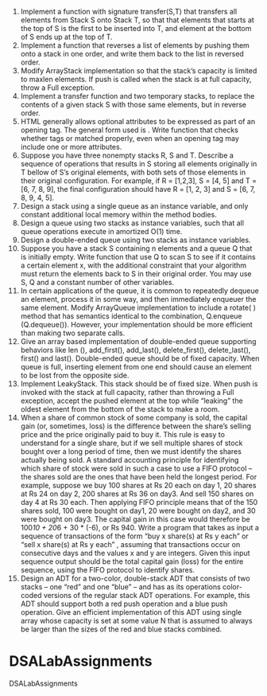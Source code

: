 1. Implement a function with signature transfer(S,T) that transfers all elements from Stack S onto Stack T, so that that elements that starts at the top of S is the first to be inserted into T, and element at the bottom of S ends up at the top of T.
2. Implement a function that reverses a list of elements by pushing them onto a stack in one order, and write them back to the list in reversed order.
3. Modify ArrayStack implementation so that the stack’s capacity is limited to maxlen elements. If push is called when the stack is at full capacity, throw a Full exception.
4. Implement a transfer function and two temporary stacks, to replace the contents of a given stack S with those same elements, but in reverse order.
5. HTML generally allows optional attributes to be expressed as part of an opening tag. The general form used is <name attribute1 = “value1” attribute2 = “value2”>. Write function that checks whether tags or matched properly, even when an opening tag may include one or more attributes.
6. Suppose you have three nonempty stacks R, S and T. Describe a sequence of operations that results in S storing all elements originally in T bellow of S’s original elements, with both sets of those elements in their original configuration. For example, if R = [1,2,3], S = [4, 5] and T = [6, 7, 8, 9], the final configuration should have R = [1, 2, 3] and S = [6, 7, 8,  9, 4, 5].
7. Design a stack using a single queue as an instance variable, and only constant additional local memory within the method bodies. 
8. Design a queue using two stacks as instance variables, such that all queue operations execute in amortized O(1) time.
9. Design a double-ended queue using two stacks as instance variables.
10. Suppose you have a stack S containing n elements and a queue Q that is initially empty. Write function that use Q to scan S to see if it contains a certain element x, with the additional constraint that your algorithm must return the elements back to S in their original order. You may use S, Q and a constant number of other variables.
11. In certain applications of the queue, it is common to repeatedly dequeue an element, process it in some way, and then immediately enqueuer the same element. Modify ArrayQueue implementation to include a rotate( ) method that has semantics identical to the combination, Q.enqueue (Q.dequeue()). However, your implementation should be more efficient than making two separate calls.
12. Give an array based implementation of double-ended queue supporting behaviors like len (), add_first(), add_last(), delete_first(), delete_last(), first() and last(). Double-ended queue should be of fixed capacity. When queue is full, inserting element from one end should cause an element to be lost from the opposite side.
13. Implement LeakyStack. This stack should be of fixed size. When push is invoked with the stack at full capacity, rather than throwing a Full exception, accept the pushed element at the top while “leaking” the oldest element from the bottom of the stack to make a room.
14. When a share of common stock of some company is sold, the capital gain (or, sometimes, loss) is the difference between the share’s selling price and the price originally paid to buy it. This rule is easy to understand for a single share, but if we sell multiple shares of stock bought over a long period of time, then we must identify the shares actually being sold. A standard accounting principle for identifying which share of stock were sold in such a case to use a FIFO protocol – the shares sold are the ones that have been held the longest period. For example, suppose we buy 100 shares at Rs 20 each on day 1, 20 shares at Rs 24 on day 2, 200 shares at Rs 36 on day3. And sell 150 shares on day 4 at Rs 30 each. Then applying FIFO principle means that of the 150 shares sold, 100 were bought on day1, 20 were bought on day2, and 30 were bought on day3. The capital gain in this case would therefore be 100*10 + 20*6 + 30 * (-6), or Rs 940. Write a program that takes as input a sequence of transactions of the form “buy x share(s) at Rs y each” or “sell x share(s) at Rs y each” , assuming that transactions occur on consecutive days and the values x and y are integers. Given this input sequence output should be the total capital gain (loss) for the entire sequence, using the FIFO protocol to identify shares.
15. Design an ADT for a two-color, double-stack ADT that consists of two stacks – one “red” and one “blue” – and has as its operations color-coded versions of the regular stack ADT operations. For example, this ADT should support both a red push operation and a blue push operation. Give an efficient implementation of this ADT using single array whose capacity is set at some value N that is assumed to always be larger than the sizes of the red and blue stacks combined.


# DSALabAssignments
DSALabAssignments
